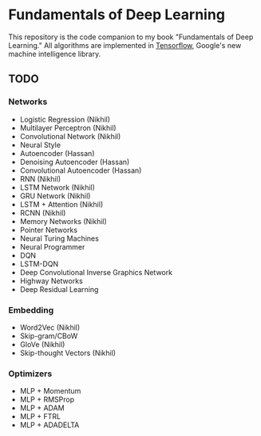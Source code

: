 # Fundamentals of Deep Learning

This repository is the code companion to my book "Fundamentals of Deep Learning." All algorithms are implemented in [Tensorflow](https://www.tensorflow.org/ "Tensorflow"), Google's new machine intelligence library. 

## TODO

### Networks

- Logistic Regression (Nikhil)
- Multilayer Perceptron (Nikhil)
- Convolutional Network (Nikhil)
- Neural Style
- Autoencoder (Hassan)
- Denoising Autoencoder (Hassan)
- Convolutional Autoencoder (Hassan)
- RNN (Nikhil)
- LSTM Network (Nikhil)
- GRU Network (Nikhil)
- LSTM + Attention (Nikhil)
- RCNN (Nikhil)
- Memory Networks (Nikhil)
- Pointer Networks
- Neural Turing Machines
- Neural Programmer
- DQN
- LSTM-DQN
- Deep Convolutional Inverse Graphics Network
- Highway Networks
- Deep Residual Learning

### Embedding

- Word2Vec (Nikhil)
- Skip-gram/CBoW
- GloVe (Nikhil)
- Skip-thought Vectors (Nikhil)

### Optimizers

- MLP + Momentum
- MLP + RMSProp
- MLP + ADAM
- MLP + FTRL
- MLP + ADADELTA
